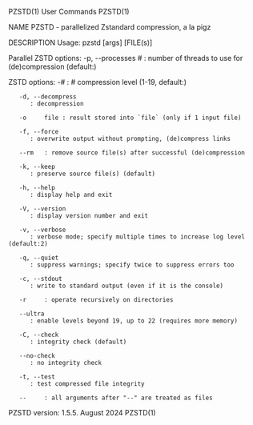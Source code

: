 PZSTD(1)								 User Commands								      PZSTD(1)

NAME
       PZSTD - parallelized Zstandard compression, a la pigz

DESCRIPTION
   Usage:
	      pzstd [args] [FILE(s)]

   Parallel ZSTD options:
       -p, --processes
	      #	   : number of threads to use for (de)compression (default:<numcpus>)

   ZSTD options:
       -#     : # compression level (1-19, default:<numcpus>)

       -d, --decompress
	      : decompression

       -o     file : result stored into `file` (only if 1 input file)

       -f, --force
	      : overwrite output without prompting, (de)compress links

       --rm   : remove source file(s) after successful (de)compression

       -k, --keep
	      : preserve source file(s) (default)

       -h, --help
	      : display help and exit

       -V, --version
	      : display version number and exit

       -v, --verbose
	      : verbose mode; specify multiple times to increase log level (default:2)

       -q, --quiet
	      : suppress warnings; specify twice to suppress errors too

       -c, --stdout
	      : write to standard output (even if it is the console)

       -r     : operate recursively on directories

       --ultra
	      : enable levels beyond 19, up to 22 (requires more memory)

       -C, --check
	      : integrity check (default)

       --no-check
	      : no integrity check

       -t, --test
	      : test compressed file integrity

       --     : all arguments after "--" are treated as files

PZSTD version: 1.5.5.							  August 2024								      PZSTD(1)
